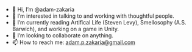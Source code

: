 - 👋 Hi, I’m @adam-zakaria
- 👀 I’m interested in talking to and working with thoughtful people.
- 🌱 I’m currently reading Artifical Life (Steven Levy), Smellosophy (A.S. Barwich), and working on a game in Unity.
- 💞️ I’m looking to collaborate on anything.
- 📫 How to reach me: adam.p.zakaria@gmail.com

<!---
adam-zakaria/adam-zakaria is a ✨ special ✨ repository because its `README.md` (this file) appears on your GitHub profile.
You can click the Preview link to take a look at your changes.
--->
